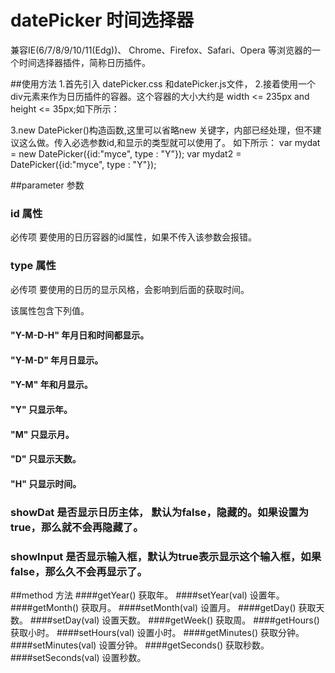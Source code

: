 # datePicker 时间选择器
兼容IE(6/7/8/9/10/11(Edg))、 Chrome、Firefox、Safari、Opera 等浏览器的一个时间选择器插件，简称日历插件。

##使用方法
1.首先引入 datePicker.css 和datePicker.js文件，
2.接着使用一个div元素来作为日历插件的容器。这个容器的大小大约是 width <= 235px and  height <= 35px;如下所示：
<div class="datePicker" id="xx"></div>
3.new DatePicker()构造函数,这里可以省略new 关键字，内部已经处理，但不建议这么做。传入必选参数id,和显示的类型就可以使用了。 如下所示：
var mydat = new DatePicker({id:"myce", type : "Y"});
var mydat2 = DatePicker({id:"myce", type : "Y"});

##parameter 参数

### id 属性
必传项    要使用的日历容器的id属性，如果不传入该参数会报错。

### type 属性
必传项    要使用的日历的显示风格，会影响到后面的获取时间。

该属性包含下列值。
#### "Y-M-D-H"  年月日和时间都显示。
#### "Y-M-D"    年月日显示。
#### "Y-M"      年和月显示。
#### "Y"        只显示年。
#### "M"        只显示月。
#### "D"        只显示天数。
#### "H"        只显示时间。

### showDat 是否显示日历主体， 默认为false，隐藏的。如果设置为true，那么就不会再隐藏了。

### showInput 是否显示输入框，默认为true表示显示这个输入框，如果false，那么久不会再显示了。



##method 方法
####getYear()         获取年。
####setYear(val)      设置年。
####getMonth()        获取月。
####setMonth(val)     设置月。
####getDay()          获取天数。
####setDay(val)       设置天数。
####getWeek()         获取周。
####getHours()        获取小时。
####setHours(val)     设置小时。
####getMinutes()      获取分钟。
####setMinutes(val)   设置分钟。
####getSeconds()      获取秒数。
####setSeconds(val)   设置秒数。




